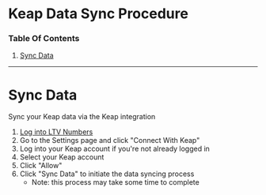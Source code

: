 # Keap Data Sync Procedure

### Table Of Contents
1. [Sync Data](https://docs.ltvnumbers.com/keap#sync-data)

---

# Sync Data

Sync your Keap data via the Keap integration

1. <a href="https://app.ltvnumbers.com" target="_blank">Log into LTV Numbers</a>
2. Go to the Settings page and click "Connect With Keap"
4. Log into your Keap account if you're not already logged in
5. Select your Keap account
6. Click "Allow"
7. Click "Sync Data" to initiate the data syncing process
    - Note: this process may take some time to complete
